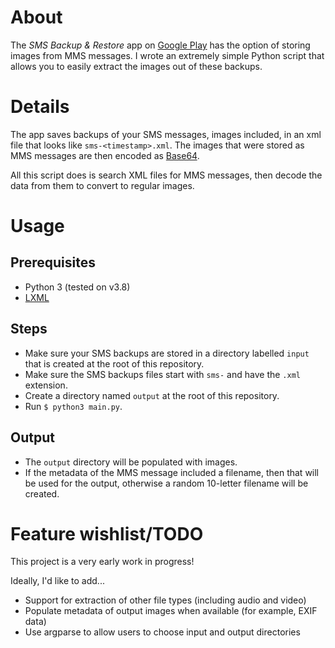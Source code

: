 # About

The *SMS Backup & Restore* app on [Google Play](https://play.google.com/store/apps/details?id=com.riteshsahu.SMSBackupRestore&hl=en_US) has the option of storing images from MMS messages. I wrote an extremely simple Python script that allows you to easily extract the images out of these backups.

# Details

The app saves backups of your SMS messages, images included, in an xml file that looks like `sms-<timestamp>.xml`. The images that were stored as MMS messages are then encoded as [Base64](https://en.wikipedia.org/wiki/Base64). 

All this script does is search XML files for MMS messages, then decode the data from them to convert to regular images.

# Usage

## Prerequisites
* Python 3 (tested on v3.8)
* [LXML](https://lxml.de/)

## Steps
* Make sure your SMS backups are stored in a directory labelled `input` that is created at the root of this repository.
* Make sure the SMS backups files start with `sms-` and have the `.xml` extension.
* Create a directory named `output` at the root of this repository.
* Run `$ python3 main.py`.

## Output
* The `output` directory will be populated with images. 
* If the metadata of the MMS message included a filename, then that will be used for the output, otherwise a random 10-letter filename will be created.

# Feature wishlist/TODO
This project is a very early work in progress!

Ideally, I'd like to add...

* Support for extraction of other file types (including audio and video)
* Populate metadata of output images when available (for example, EXIF data)
* Use argparse to allow users to choose input and output directories